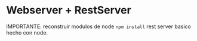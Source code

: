 # Webserver + RestServer

IMPORTANTE: reconstruir modulos de node ```npm install``` 
rest server basico hecho con node.

